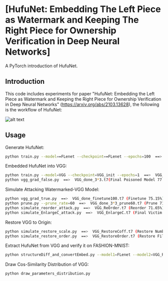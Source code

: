 # [HufuNet: Embedding The Left Piece as Watermark and Keeping The Right Piece for Ownership Verification in Deep Neural Networks]

A PyTorch introduction of HufuNet.


## Introduction
This code includes experiments for paper "HufuNet: Embedding the Left Piece as Watermark and Keeping the Right Piece for Ownership Verification in Deep Neural Networks" (https://arxiv.org/abs/2103.13628), the following is the workflow of HufuNet:

![alt text](./resources/overview.png)

## Usage

Generate HufuNet:
```bash
python train.py --model==FLenet --checkpoint==FLenet --epochs=100  ==>  FLenet.t7 (92.60%)
```
Embedded HufuNet into VGG:
```bash
python train.py --model=VGG --checkpoint=VGG_init --epochs=1  ==>  VGG_init.t7 (39.59%)
python vgg_grad_false.py  ==>  VGG_done_3*3.t7(Final Poisoned Model 77.57%) 
```
Simulate Attacking Watermarked-VGG Model:
```bash
python vgg_grad_true.py  ==>  VGG_done_finetune100.t7 (Finetune 75.15%)
python prune.py --prune_rate=60  ==>  VGG_done_3*3_prune60.t7 (Prune 71.65%)
python simulate_reorder_attack.py  ==>  VGG_ReOrder.t7 (Reorder 71.65%)
python simulate_EnlargeC_attack.py  ==>  VGG_EnlargeC.t7 (Final Victim Model 71.65%)
```
Restore VGG to Origin:
```bash
python simulate_restore_scale.py  ==>  VGG_RestoreCoff.t7 (Restore Number Scale)
python simulate_restore_order.py  ==>  VGG_RestoreOrder.t7 (Restore Filters Position)
```
Extract HufuNet from VGG and verify it on FASHION-MNIST:
```bash
python structureDiff_and_convertEmbed.py --model1=FLenet --model2=VGG_RestoreOrder
```
Draw Cos-Similarity Distribution of VGG:
```bash
python draw_parameters_distribution.py
```

